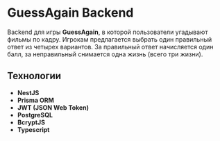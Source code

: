 # GuessAgain Backend

Backend для игры **GuessAgain**, в которой пользователи угадывают фильмы по кадру. Игрокам предлагается выбрать один правильный ответ из четырех вариантов. За правильный ответ начисляется один балл, за неправильный снимается одна жизнь (всего три жизни).

## Технологии

- **NestJS**
- **Prisma ORM**
- **JWT (JSON Web Token)**
- **PostgreSQL**
- **BcryptJS**
- **Typescript**